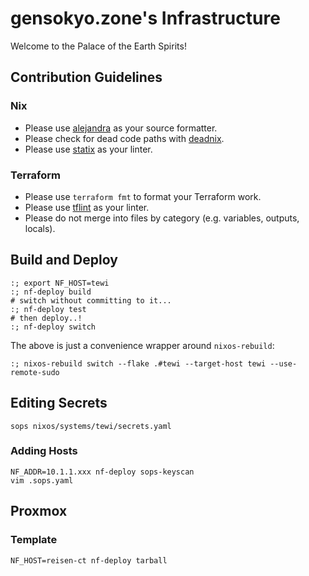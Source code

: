 # gensokyo.zone's Infrastructure

Welcome to the Palace of the Earth Spirits!

## Contribution Guidelines

### Nix

* Please use [alejandra](https://github.com/kamadorueda/alejandra) as your source formatter.
* Please check for dead code paths with [deadnix](https://github.com/astro/deadnix).
* Please use [statix](https://github.com/nerdypepper/statix) as your linter.

### Terraform

* Please use `terraform fmt` to format your Terraform work.
* Please use [tflint](https://github.com/terraform-linters/tflint) as your linter.
* Please do not merge into files by category (e.g. variables, outputs, locals).

## Build and Deploy

```shell
:; export NF_HOST=tewi
:; nf-deploy build
# switch without committing to it...
:; nf-deploy test
# then deploy..!
:; nf-deploy switch
```

The above is just a convenience wrapper around `nixos-rebuild`:

```shell
:; nixos-rebuild switch --flake .#tewi --target-host tewi --use-remote-sudo
```

## Editing Secrets

```shell
sops nixos/systems/tewi/secrets.yaml
```

### Adding Hosts

```shell
NF_ADDR=10.1.1.xxx nf-deploy sops-keyscan
vim .sops.yaml
```

## Proxmox

### Template

```shell
NF_HOST=reisen-ct nf-deploy tarball
```
